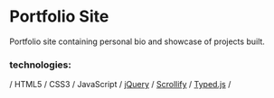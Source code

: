 # Portfolio Site

Portfolio site containing personal bio and showcase of projects built.

### technologies: 
/ HTML5 / CSS3 / JavaScript / <a href="https://jquery.com/">jQuery</a> / <a href="https://github.com/lukehaas/Scrollify">Scrollify</a> / <a href="https://github.com/mattboldt/typed.js/">Typed.js</a> /
